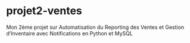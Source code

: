 # projet2-ventes
Mon 2ème projet sur Automatisation du Reporting des Ventes et Gestion d’Inventaire avec Notifications en Python et MySQL
